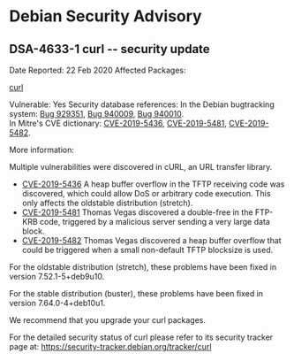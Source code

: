 
Debian Security Advisory
========================


DSA-4633-1 curl -- security update
----------------------------------



Date Reported:
22 Feb 2020
Affected Packages:

[curl](https://packages.debian.org/src:curl)

Vulnerable:
Yes
Security database references:
In the Debian bugtracking system: [Bug 929351](https://bugs.debian.org/cgi-bin/bugreport.cgi?bug=929351), [Bug 940009](https://bugs.debian.org/cgi-bin/bugreport.cgi?bug=940009), [Bug 940010](https://bugs.debian.org/cgi-bin/bugreport.cgi?bug=940010).  
In Mitre's CVE dictionary: [CVE-2019-5436](https://security-tracker.debian.org/tracker/CVE-2019-5436), [CVE-2019-5481](https://security-tracker.debian.org/tracker/CVE-2019-5481), [CVE-2019-5482](https://security-tracker.debian.org/tracker/CVE-2019-5482).  

More information:

Multiple vulnerabilities were discovered in cURL, an URL transfer
library.


* [CVE-2019-5436](https://security-tracker.debian.org/tracker/CVE-2019-5436)
A heap buffer overflow in the TFTP receiving code was discovered,
 which could allow DoS or arbitrary code execution. This only affects
 the oldstable distribution (stretch).
* [CVE-2019-5481](https://security-tracker.debian.org/tracker/CVE-2019-5481)
Thomas Vegas discovered a double-free in the FTP-KRB code, triggered
 by a malicious server sending a very large data block.
* [CVE-2019-5482](https://security-tracker.debian.org/tracker/CVE-2019-5482)
Thomas Vegas discovered a heap buffer overflow that could be
 triggered when a small non-default TFTP blocksize is used.


For the oldstable distribution (stretch), these problems have been fixed
in version 7.52.1-5+deb9u10.


For the stable distribution (buster), these problems have been fixed in
version 7.64.0-4+deb10u1.


We recommend that you upgrade your curl packages.


For the detailed security status of curl please refer to
its security tracker page at:
<https://security-tracker.debian.org/tracker/curl>





